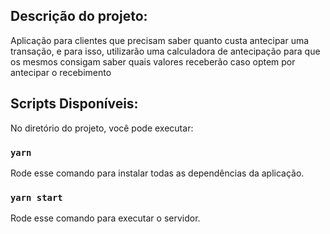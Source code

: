 ## Descrição do projeto:

Aplicação para clientes que precisam saber quanto custa antecipar uma transação, e para isso, utilizarão uma calculadora de antecipação para que os mesmos consigam saber quais valores receberão caso optem por antecipar o recebimento

## Scripts Disponíveis:

No diretório do projeto, você pode executar:

### `yarn`

Rode esse comando para instalar todas as dependências da aplicação.

### `yarn start`

Rode esse comando para executar o servidor.
